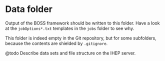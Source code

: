 Data folder
====================

Output of the BOSS framework should be written to this folder. Have a look at the `jobOptions*.txt` templates in the `jobs` folder to see why.

This folder is indeed empty in the Git repository, but for some subfolders, because the contents are shielded by `.gitignore`.

@todo Describe data sets and file structure on the IHEP server.